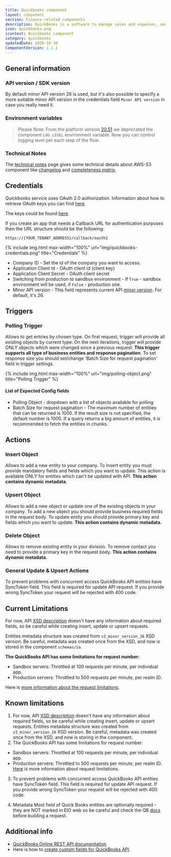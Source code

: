 ```yaml
---
title: Quickbooks component
layout: component
section: Finance-related components
description: QuickBooks is a software to manage sales and expenses, and keep track of daily transactions.
icon: quickbooks.png
icontext: Quickbooks component
category: quickbooks
updatedDate: 2020-10-30
ComponentVersion: 1.1.1
---
```


## General information

### API version / SDK version

By default minor API version 26 is used, but it's also possible to specify a more suitable minor API version in the credentials field `Minor API version` in case you really need it.

### Environment variables

> Please Note: From the platform version [20.51](/releases/20/51) we deprecated the
> component `LOG_LEVEL` environment variable. Now you can control logging level per each step of the flow.

### Technical Notes

The [technical notes](technical-notes) page gives some technical details about AWS-S3 component like [changelog](/components/quickbooks/technical-notes#changelog) and [completeness matrix](/components/quickbooks/technical-notes#completeness-matrix).

## Credentials

Quickbooks service uses OAuth 2.0 authorization.
Information about how to retrieve OAuth keys you can find [here](https://developer.intuit.com/docs/00_quickbooks_online/1_get_started/40_get_development_keys).

The keys could be found [here](https://developer.intuit.com/v2/ui#/app/appdetail/{{application_id}}/{{application_id}}/keys).

If you create an app that needs a Callback URL for authentication purposes then the URL structure should be the following:

`https://{YOUR_TENANT_ADDRESS}/callback/oauth2`

{% include img.html max-width="100%" url="img/quickbooks-credentials.png" title="Credentials" %}

* Company ID - Set the id of the company you want to access.
* Application Client Id - OAuth client id (client key)
* Application Client Secret - OAuth client secret
* Switching from production to sandbox environment - If `True` - sandbox environment will be used, if `False` - production one.
* Minor API version - This field represents current API [minor version](https://developer.intuit.com/app/developer/qbo/docs/develop/explore-the-quickbooks-online-api/minor-versions#minor-version-summary). For default, it's 26.

## Triggers

### Polling Trigger

Allows to get entries by chosen type. On first request, trigger will provide all existing objects by current type.
On the next iterations, trigger will provide ONLY objects which were changed since a previous request. **This trigger supports all type of business entities and response pagination.** To set response size you should set/change 'Batch Size for request pagination' field in trigger settings.

{% include img.html max-width="100%" url="img/polling-object.png" title="Polling Trigger" %}

#### List of Expected Config fields

 * Polling Object - dropdown with a list of objects available for polling
 * Batch Size for request pagination - The maximum number of entities that can be returned is 1000. If the result size is not specified, the default number is 1000. If a query returns a big amount of entities, it is recommended to fetch the entities in chunks.

## Actions

### Insert Object

Allows to add a new entity to your company. To Insert entity you must provide
mandatory fields and fields which you want to update. This action is available
ONLY for entities which can't be updated with API. **This action contains dynamic metadata.**

### Upsert Object

Allows to add a new object or update one of the existing objects in your company.
To add a new object you should provide business required fields in the request body.
To update entity you should provide primary key and fields which you want to update.
**This action contains dynamic metadata.**

### Delete Object

Allows to remove existing entity in your division. To remove contact you need to
provide a primary key in the request body. **This action contains dynamic metadata.**

### General Update & Upsert Actions

To prevent problems with concurrent access QuickBooks API entities have SyncToken
field. This field is required for update API request.
If you provide wrong SyncToken your request will be rejected with 400 code.

## Current Limitations

For now, API [XSD description](https://developer.intuit.com/docs/00_quickbooks_online/2_build/20_explore_the_quickbooks_online_api/80_minor_versions) doesn't have any information
about required fields, so be careful while creating insert, update or upsert requests.

Entities metadata structure was created from `v3_minor_version_26` XSD version.
Be careful, metadata was created once from the XSD, and now is stored in the component `schemas/io`.

**The QuickBooks API has some limitations for request number:**

*   Sandbox servers: Throttled at 100 requests per minute, per individual app.
*   Production servers: Throttled to 500 requests per minute, per realm ID.

Here is [more information about the request limitations](https://developer.intuit.com/docs/00_quickbooks_online/2_build/20_explore_the_quickbooks_online_api/80_minor_versions).

## Known limitations

1. For now, API [XSD description](https://developer.intuit.com/docs/00_quickbooks_online/2_build/20_explore_the_quickbooks_online_api/80_minor_versions) doesn't have any information about required fields, so be careful while creating insert, update or upsert requests.
Entities metadata structure was created from ` v3_minor_version_26 ` XSD version.
Be careful, metadata was created once from the XSD, and now is storing in the component.
2. The QuickBooks API has some limitations for request number:
- Sandbox servers: Throttled at 100 requests per minute, per individual app.
- Production servers: Throttled to 500 requests per minute, per realm ID.
[Here](https://developer.intuit.com/docs/00_quickbooks_online/2_build/20_explore_the_quickbooks_online_api/80_minor_versions) is more information about request limitations.

3. To prevent problems with concurrent access QuickBooks API entities have SyncToken field. This field is required for update API request. If you provide wrong SyncToken your request will be rejected with 400 code.

4. Metadata
Most field of Quick Books entities are optionally required - they are NOT marked in EIO web so be careful and
check the QB [docs](https://developer.intuit.com/app/developer/qbo/docs/api/accounting/most-commonly-used/account)
before building a request.

## Additional info

*  [QuickBooks Online REST API documentation](https://developer.intuit.com/docs/00_quickbooks_online/2_build/20_explore_the_quickbooks_online_api)
*  Here is how to [create custom fields for QuickBooks API](https://developer.intuit.com/docs/00_quickbooks_online/2_build/60_tutorials/0040_create_custom_fields).
